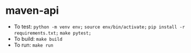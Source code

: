 # maven-api

- To test: `python -m venv env;` `source env/bin/activate;` `pip install -r requirements.txt;` `make pytest;`
- To build: `make build`
- To run: `make run`
